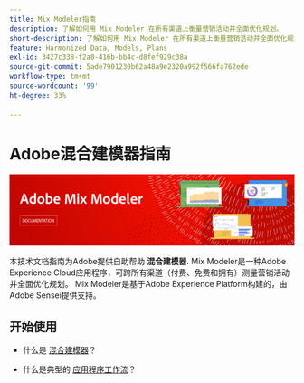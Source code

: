 ```yaml
---
title: Mix Modeler指南
description: 了解如何用 Mix Modeler 在所有渠道上衡量营销活动并全面优化规划。
short-description: 了解如何用 Mix Modeler 在所有渠道上衡量营销活动并全面优化规划。
feature: Harmonized Data, Models, Plans
exl-id: 3427c338-f2a0-416b-bb4c-d8fef929c38a
source-git-commit: 5ade7901230b62a48a9e2320a992f566fa762ede
workflow-type: tm+mt
source-wordcount: '99'
ht-degree: 33%

---
```


# Adobe混合建模器指南

![横幅](assets/mix-modeler-banner.png)

本技术文档指南为Adobe提供自助帮助 **混合建模器**. Mix Modeler是一种Adobe Experience Cloud应用程序，可跨所有渠道（付费、免费和拥有）测量营销活动并全面优化规划。 Mix Modeler是基于Adobe Experience Platform构建的，由Adobe Sensei提供支持。

## 开始使用

* 什么是 [混合建模器](get-started/about.md)？

* 什么是典型的 [应用程序工作流](get-started/workflow.md)？
